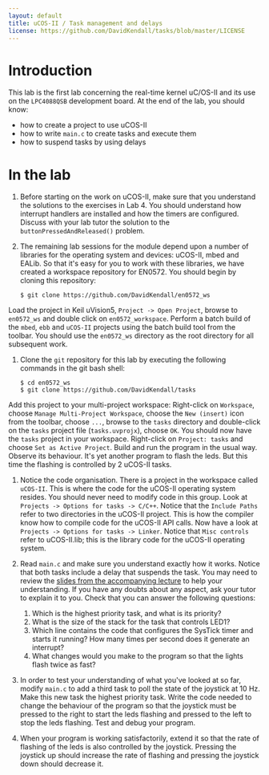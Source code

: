 ```yaml
---
layout: default
title: uCOS-II / Task management and delays 
license: https://github.com/DavidKendall/tasks/blob/master/LICENSE
---
```


# Introduction

This lab is the first lab concerning the real-time kernel uC/OS-II and
its use on the `LPC4088QSB` development board. At the end of the lab,
you should know:

* how to create a project to use uCOS-II
* how to write `main.c` to create tasks and execute them
* how to suspend tasks by using delays

# In the lab

1. Before starting on the work on uCOS-II, make sure that you
understand the solutions to the exercises in Lab 4. You should
understand how interrupt handlers are installed and how the timers are
configured. Discuss with your lab tutor the solution to the 
`buttonPressedAndReleased()` problem. 

1. The remaining lab sessions for the module depend upon a number of
libraries for the operating system and devices: uCOS-II, mbed and
EALib. So that it's easy for you to work with these libraries, we have
created a workspace repository for EN0572. You should begin by cloning
this repository:

    ``` shell-session
    $ git clone https://github.com/DavidKendall/en0572_ws
    ```
Load the project in Keil uVision5, `Project -> Open Project`, browse
to `en0572_ws` and double click on `en0572_workspace`. Perform a batch
build of the `mbed`, `ebb` and `uCOS-II` projects using the batch
build tool from the toolbar. You should use the `en0572_ws` directory
as the root directory for all subsequent work.

1. Clone the `git` repository for this lab by executing the following
commands in the git bash shell:

    ``` shell-session
    $ cd en0572_ws
    $ git clone https://github.com/DavidKendall/tasks
    ```
Add this project to your multi-project workspace: Right-click on
`Workspace`, choose `Manage Multi-Project Workspace`, choose the `New
(insert)` icon from the toolbar, choose `...`, browse to the `tasks`
directory and double-click on the `tasks` project file
(`tasks.uvprojx`), choose `OK`. You should now have the `tasks`
project in your workspace. Right-click on `Project: tasks` and choose
`Set as Active Project`.  Build and run the program in the usual
way. Observe its behaviour. It's yet another program to flash the
leds. But this time the flashing is controlled by 2 uCOS-II tasks.

1. Notice the code organisation. There is a project in the workspace
called `uCOS-II`. This is where the code for the uCOS-II operating
system resides. You should never need to modify code in this
group. Look at `Projects -> Options for tasks -> C/C++`. Notice that
the `Include Paths` refer to two directories in the uCOS-II
project. This is how the compiler know how to compile code for the
uCOS-II API calls. Now have a look at `Projects -> Options for tasks
-> Linker`. Notice that `Misc controls` refer to uCOS-II.lib; this is
the library code for the uCOS-II operating system.

1. Read `main.c` and make sure you understand exactly how it
works. Notice that both tasks include a delay that suspends the
task. You may need to review the [slides from the accompanying
  lecture]({{site.raurl}}/B04.pdf) to help your understanding. If you
have any doubts about any aspect, ask your tutor to explain it to you.
Check that you can answer the following questions:
    1. Which is the highest priority task, and what is its priority?
    1. What is the size of the stack for the task that controls LED1?
    1. Which line contains the code that configures the SysTick timer 
       and starts it running? How many times per second does it 
       generate an interrupt?
    1. What changes would you make to the program so that the lights
       flash twice as fast?

1. In order to test your understanding of what you've looked at so
far, modify `main.c` to add a third task to poll the state of the
joystick at 10&nbsp;Hz. Make this new task the highest priority task.
Write the code needed to change the behaviour of the program so that
the joystick must be pressed to the right to start the leds flashing
and pressed to the left to stop the leds flashing. Test and debug your
program.

1. When your program is working satisfactorily, extend it so that the
rate of flashing of the leds is also controlled by the
joystick. Pressing the joystick up should increase the rate of
flashing and pressing the joystick down should decrease it.

